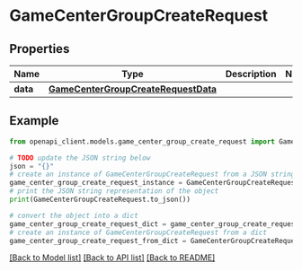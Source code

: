 # GameCenterGroupCreateRequest


## Properties

Name | Type | Description | Notes
------------ | ------------- | ------------- | -------------
**data** | [**GameCenterGroupCreateRequestData**](GameCenterGroupCreateRequestData.md) |  | 

## Example

```python
from openapi_client.models.game_center_group_create_request import GameCenterGroupCreateRequest

# TODO update the JSON string below
json = "{}"
# create an instance of GameCenterGroupCreateRequest from a JSON string
game_center_group_create_request_instance = GameCenterGroupCreateRequest.from_json(json)
# print the JSON string representation of the object
print(GameCenterGroupCreateRequest.to_json())

# convert the object into a dict
game_center_group_create_request_dict = game_center_group_create_request_instance.to_dict()
# create an instance of GameCenterGroupCreateRequest from a dict
game_center_group_create_request_from_dict = GameCenterGroupCreateRequest.from_dict(game_center_group_create_request_dict)
```
[[Back to Model list]](../README.md#documentation-for-models) [[Back to API list]](../README.md#documentation-for-api-endpoints) [[Back to README]](../README.md)


